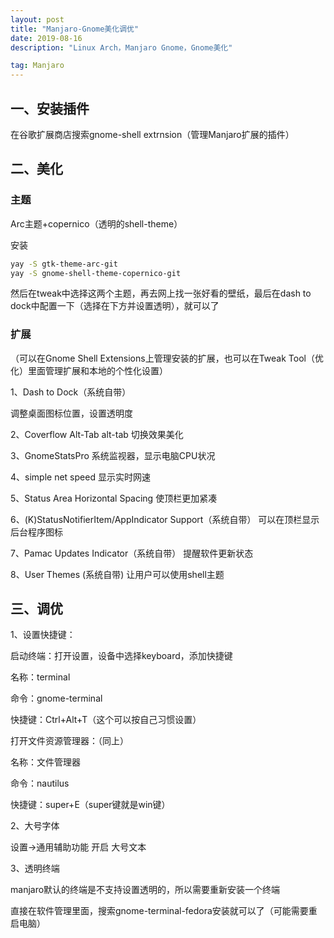 ```yaml
---
layout: post
title: "Manjaro-Gnome美化调优"
date: 2019-08-16 
description: "Linux Arch，Manjaro Gnome，Gnome美化"

tag: Manjaro 
---  
```




## 一、安装插件

在谷歌扩展商店搜索gnome-shell extrnsion（管理Manjaro扩展的插件）

## 二、美化

### 主题

Arc主题+copernico（透明的shell-theme）

安装

```bash
yay -S gtk-theme-arc-git
yay -S gnome-shell-theme-copernico-git
```

然后在tweak中选择这两个主题，再去网上找一张好看的壁纸，最后在dash to dock中配置一下（选择在下方并设置透明），就可以了

### 扩展

（可以在Gnome Shell Extensions上管理安装的扩展，也可以在Tweak Tool（优化）里面管理扩展和本地的个性化设置）

1、Dash to Dock（系统自带）

调整桌面图标位置，设置透明度

2、Coverflow Alt-Tab 
 alt-tab 切换效果美化

3、GnomeStatsPro
 系统监视器，显示电脑CPU状况

4、simple net speed
 显示实时网速

5、Status Area Horizontal Spacing
 使顶栏更加紧凑

6、(K)StatusNotifierItem/AppIndicator Support（系统自带）
 可以在顶栏显示后台程序图标

7、Pamac Updates Indicator（系统自带）
 提醒软件更新状态

8、User Themes (系统自带)
 让用户可以使用shell主题

## 三、调优

1、设置快捷键：

启动终端：打开设置，设备中选择keyboard，添加快捷键

名称：terminal

命令：gnome-terminal

快捷键：Ctrl+Alt+T（这个可以按自己习惯设置）

打开文件资源管理器：（同上）

名称：文件管理器

命令：nautilus

快捷键：super+E（super键就是win键）

2、大号字体

设置->通用辅助功能 开启 大号文本

3、透明终端

manjaro默认的终端是不支持设置透明的，所以需要重新安装一个终端

直接在软件管理里面，搜索gnome-terminal-fedora安装就可以了（可能需要重启电脑）